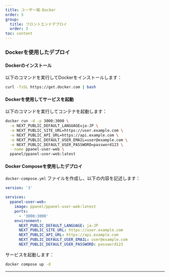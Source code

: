 ```yaml
---
title: ユーザー端-Docker
order: 5
group: 
  title: フロントエンドデプロイ
  order: 3
toc: content
---
```


### Dockerを使用したデプロイ

#### Dockerのインストール

以下のコマンドを実行してDockerをインストールします：

```bash
curl -fsSL https://get.docker.com | bash
```

#### Dockerを使用してサービスを起動

以下のコマンドを実行してコンテナを起動します：

```bash
docker run -d -p 3000:3000 \
  -e NEXT_PUBLIC_DEFAULT_LANGUAGE=ja-JP \
  -e NEXT_PUBLIC_SITE_URL=https://user.example.com \
  -e NEXT_PUBLIC_API_URL=https://api.example.com \
  -e NEXT_PUBLIC_DEFAULT_USER_EMAIL=user@example.com \
  -e NEXT_PUBLIC_DEFAULT_USER_PASSWORD=password123 \
  --name ppanel-user-web \
  ppanel/ppanel-user-web:latest
```

#### Docker Composeを使用したデプロイ

`docker-compose.yml` ファイルを作成し、以下の内容を記述します：

```yaml
version: '3'

services:
  ppanel-user-web:
    image: ppanel/ppanel-user-web:latest
    ports:
      - '3000:3000'
    environment:
      NEXT_PUBLIC_DEFAULT_LANGUAGE: ja-JP
      NEXT_PUBLIC_SITE_URL: https://user.example.com
      NEXT_PUBLIC_API_URL: https://api.example.com
      NEXT_PUBLIC_DEFAULT_USER_EMAIL: user@example.com
      NEXT_PUBLIC_DEFAULT_USER_PASSWORD: password123
```

サービスを起動します：

```bash
docker compose up -d
```

---

